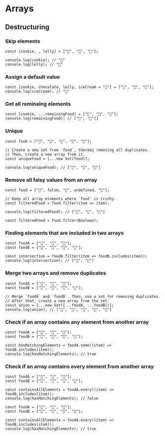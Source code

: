 # Arrays

## Destructuring

### Skip elements

```
const [cookie, , lolly] = ["🍪", "🍫", "🍭"];

console.log(cookie); // "🍪"
console.log(lolly); // "🍭"
```

### Assign a default value

```
const [cookie, chocolate, lolly, iceCream = "🍦"] = ["🍪", "🍫", "🍭"];
console.log(iceCream); // "🍦"
```

### Get all reminaing elements

```
const [cookie, ...remainingFood] = ["🍪", "🍫", "🍭"];
console.log(remainingFood); // ["🍫", "🍭"]]
```

### Unique

```
const food = ["🍪", "🍫", "🍫", "🍭", "🍪"];

// Create a new set from `food`, thereby removing all duplicates.
// Then, create a new array from it.
const uniqueFood = [...new Set(food)];

console.log(uniqueFood); // ["🍪", "🍫", "🍭"]
```

### Remove all falsy values from an array

```
const food = ["🍪", false, "🍫", undefined, "🍭"];

// Keep all array elements where `food` is truthy.
const filteredFood = food.filter(item => item);

console.log(filteredFood); // ["🍪", "🍫", "🍭"]
```

```
const filteredFood = food.filter(Boolean);
```

### Finding elements that are included in two arrays

```
const foodA = ["🍪", "🍫", "🍭"];
const foodB = ["🍭", "🍧", "🍦", "🍫"];

const intersection = foodA.filter(item => foodB.includes(item));
console.log(intersection); // ["🍫", "🍭"]
```

### Merge two arrays and remove duplicates

```
const foodA = ["🍪", "🍫", "🍭"];
const foodB = ["🍭", "🍧", "🍦", "🍫"];

// Merge `foodA` and `foodB`. Then, use a set for removing duplicates.
// After that, create a new array from the set.
const union = [...new Set([...foodA, ...foodB])];
console.log(union); // ["🍪", "🍫", "🍭", "🍧", "🍦"]
```

### Check if an array contains any element from another array

```
const foodA = ["🍪", "🍫", "🍭"];
const foodB = ["🍭", "🍧", "🍦", "🍫"];

const hasMatchingElements = foodA.some((item) => foodB.includes(item));
console.log(hasMatchingElements); // true
```

### Check if an array contains every element from another array

```
const foodA = ["🍪", "🍫", "🍭"];
const foodB = ["🍭", "🍧", "🍦", "🍫"];

const containsAllElements = foodA.every((item) => foodB.includes(item));
console.log(hasMatchingElements); // false

const foodA = ["🍪", "🍫", "🍭"];
const foodB = ["🍭", "🍪", "🍦", "🍫"];

const containsAllElements = foodA.every((item) => foodB.includes(item));
console.log(hasMatchingElements); // true
```
